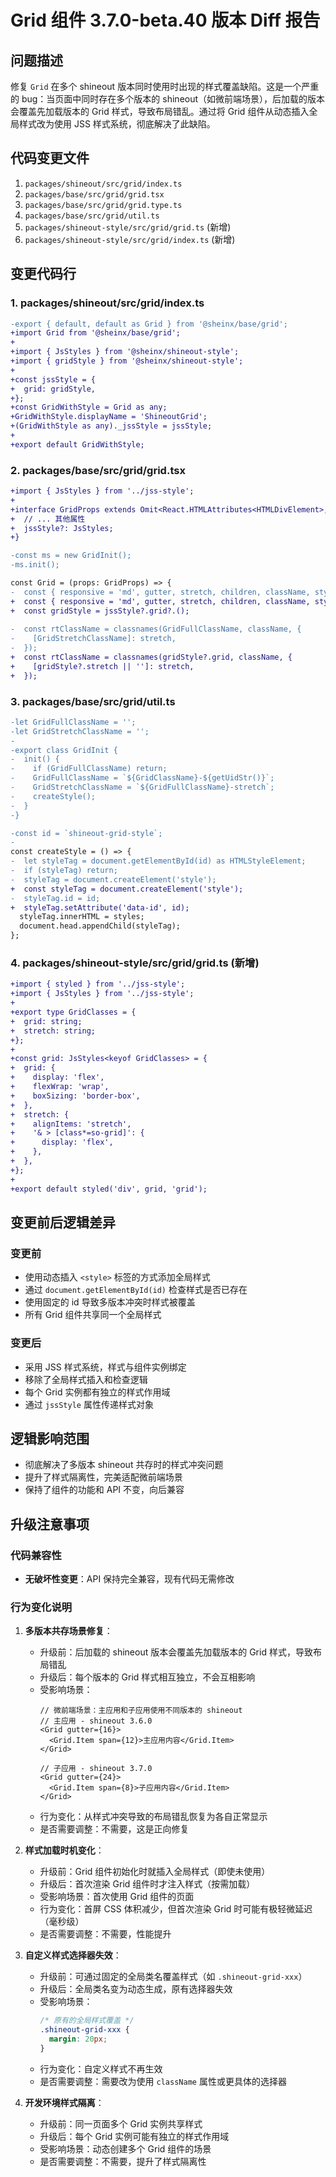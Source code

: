 # Grid 组件 3.7.0-beta.40 版本 Diff 报告

## 问题描述

修复 `Grid` 在多个 shineout 版本同时使用时出现的样式覆盖缺陷。这是一个严重的 bug：当页面中同时存在多个版本的 shineout（如微前端场景），后加载的版本会覆盖先加载版本的 Grid 样式，导致布局错乱。通过将 Grid 组件从动态插入全局样式改为使用 JSS 样式系统，彻底解决了此缺陷。

## 代码变更文件

1. `packages/shineout/src/grid/index.ts`
2. `packages/base/src/grid/grid.tsx`
3. `packages/base/src/grid/grid.type.ts`
4. `packages/base/src/grid/util.ts`
5. `packages/shineout-style/src/grid/grid.ts` (新增)
6. `packages/shineout-style/src/grid/index.ts` (新增)

## 变更代码行

### 1. packages/shineout/src/grid/index.ts
```diff
-export { default, default as Grid } from '@sheinx/base/grid';
+import Grid from '@sheinx/base/grid';
+
+import { JsStyles } from '@sheinx/shineout-style';
+import { gridStyle } from '@sheinx/shineout-style';
+
+const jssStyle = {
+  grid: gridStyle,
+};
+const GridWithStyle = Grid as any;
+GridWithStyle.displayName = 'ShineoutGrid';
+(GridWithStyle as any)._jssStyle = jssStyle;
+
+export default GridWithStyle;
```

### 2. packages/base/src/grid/grid.tsx
```diff
+import { JsStyles } from '../jss-style';
+
+interface GridProps extends Omit<React.HTMLAttributes<HTMLDivElement>, 'style'> {
+  // ... 其他属性
+  jssStyle?: JsStyles;
+}

-const ms = new GridInit();
-ms.init();

const Grid = (props: GridProps) => {
-  const { responsive = 'md', gutter, stretch, children, className, style, ...otherProps } = props;
+  const { responsive = 'md', gutter, stretch, children, className, style, jssStyle, ...otherProps } = props;
+  const gridStyle = jssStyle?.grid?.();
   
-  const rtClassName = classnames(GridFullClassName, className, {
-    [GridStretchClassName]: stretch,
-  });
+  const rtClassName = classnames(gridStyle?.grid, className, {
+    [gridStyle?.stretch || '']: stretch,
+  });
```

### 3. packages/base/src/grid/util.ts
```diff
-let GridFullClassName = '';
-let GridStretchClassName = '';
-
-export class GridInit {
-  init() {
-    if (GridFullClassName) return;
-    GridFullClassName = `${GridClassName}-${getUidStr()}`;
-    GridStretchClassName = `${GridFullClassName}-stretch`;
-    createStyle();
-  }
-}

-const id = `shineout-grid-style`;
-
const createStyle = () => {
-  let styleTag = document.getElementById(id) as HTMLStyleElement;
-  if (styleTag) return;
-  styleTag = document.createElement('style');
+  const styleTag = document.createElement('style');
-  styleTag.id = id;
+  styleTag.setAttribute('data-id', id);
  styleTag.innerHTML = styles;
  document.head.appendChild(styleTag);
};
```

### 4. packages/shineout-style/src/grid/grid.ts (新增)
```diff
+import { styled } from '../jss-style';
+import { JsStyles } from '../jss-style';
+
+export type GridClasses = {
+  grid: string;
+  stretch: string;
+};
+
+const grid: JsStyles<keyof GridClasses> = {
+  grid: {
+    display: 'flex',
+    flexWrap: 'wrap',
+    boxSizing: 'border-box',
+  },
+  stretch: {
+    alignItems: 'stretch',
+    '& > [class*=so-grid]': {
+      display: 'flex',
+    },
+  },
+};
+
+export default styled('div', grid, 'grid');
```

## 变更前后逻辑差异

### 变更前
- 使用动态插入 `<style>` 标签的方式添加全局样式
- 通过 `document.getElementById(id)` 检查样式是否已存在
- 使用固定的 id 导致多版本冲突时样式被覆盖
- 所有 Grid 组件共享同一个全局样式

### 变更后
- 采用 JSS 样式系统，样式与组件实例绑定
- 移除了全局样式插入和检查逻辑
- 每个 Grid 实例都有独立的样式作用域
- 通过 `jssStyle` 属性传递样式对象

## 逻辑影响范围
- 彻底解决了多版本 shineout 共存时的样式冲突问题
- 提升了样式隔离性，完美适配微前端场景
- 保持了组件的功能和 API 不变，向后兼容

## 升级注意事项

### 代码兼容性
- **无破坏性变更**：API 保持完全兼容，现有代码无需修改

### 行为变化说明

1. **多版本共存场景修复**：
   - 升级前：后加载的 shineout 版本会覆盖先加载版本的 Grid 样式，导致布局错乱
   - 升级后：每个版本的 Grid 样式相互独立，不会互相影响
   - 受影响场景：
     ```tsx
     // 微前端场景：主应用和子应用使用不同版本的 shineout
     // 主应用 - shineout 3.6.0
     <Grid gutter={16}>
       <Grid.Item span={12}>主应用内容</Grid.Item>
     </Grid>
     
     // 子应用 - shineout 3.7.0
     <Grid gutter={24}>
       <Grid.Item span={8}>子应用内容</Grid.Item>
     </Grid>
     ```
   - 行为变化：从样式冲突导致的布局错乱恢复为各自正常显示
   - 是否需要调整：不需要，这是正向修复

2. **样式加载时机变化**：
   - 升级前：Grid 组件初始化时就插入全局样式（即使未使用）
   - 升级后：首次渲染 Grid 组件时才注入样式（按需加载）
   - 受影响场景：首次使用 Grid 组件的页面
   - 行为变化：首屏 CSS 体积减少，但首次渲染 Grid 时可能有极轻微延迟（毫秒级）
   - 是否需要调整：不需要，性能提升

3. **自定义样式选择器失效**：
   - 升级前：可通过固定的全局类名覆盖样式（如 `.shineout-grid-xxx`）
   - 升级后：全局类名变为动态生成，原有选择器失效
   - 受影响场景：
     ```css
     /* 原有的全局样式覆盖 */
     .shineout-grid-xxx {
       margin: 20px;
     }
     ```
   - 行为变化：自定义样式不再生效
   - 是否需要调整：需要改为使用 `className` 属性或更具体的选择器

4. **开发环境样式隔离**：
   - 升级前：同一页面多个 Grid 实例共享样式
   - 升级后：每个 Grid 实例可能有独立的样式作用域
   - 受影响场景：动态创建多个 Grid 组件的场景
   - 是否需要调整：不需要，提升了样式隔离性